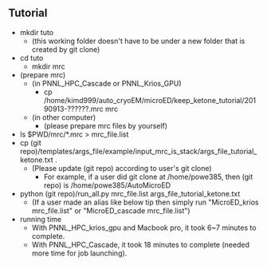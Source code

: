 ## Tutorial
   - mkdir tuto
      - (this working folder doesn't have to be under a new folder that is created by git clone)
   - cd tuto
      - mkdir mrc
   - (prepare mrc)
      - (in PNNL_HPC_Cascade or PNNL_Krios_GPU)
         - cp /home/kimd999/auto_cryoEM/microED/keep_ketone_tutorial/20190913-??????.mrc mrc 
      - (in other computer)
         - (please prepare mrc files by yourself)
   - ls $PWD/mrc/*.mrc > mrc_file.list
   - cp (git repo)/templates/args_file/example/input_mrc_is_stack/args_file_tutorial_ketone.txt .
      - (Please update (git repo) according to user's git clone)
         - For example, if a user did git clone at /home/powe385, then (git repo) is /home/powe385/AutoMicroED
   - python (git repo)/run_all.py mrc_file.list args_file_tutorial_ketone.txt
      - (If a user made an alias like below tip then simply run "MicroED_krios mrc_file.list" or "MicroED_cascade mrc_file.list")
   - running time
      - With PNNL_HPC_krios_gpu and Macbook pro, it took 6~7 minutes to complete.
      - With PNNL_HPC_Cascade, it took 18 minutes to complete (needed more time for job launching).
